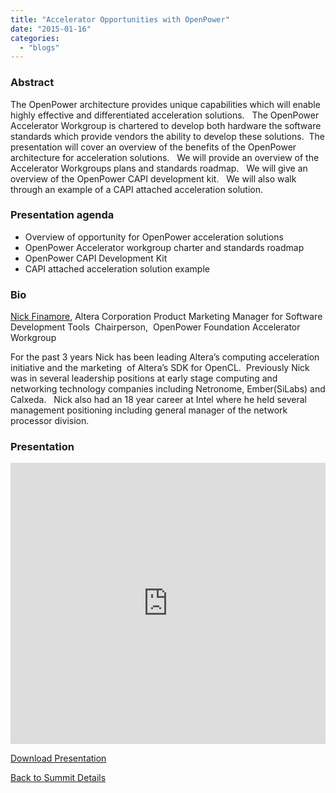 ```yaml
---
title: "Accelerator Opportunities with OpenPower"
date: "2015-01-16"
categories: 
  - "blogs"
---
```


### Abstract

The OpenPower architecture provides unique capabilities which will enable highly effective and differentiated acceleration solutions.   The OpenPower Accelerator Workgroup is chartered to develop both hardware the software standards which provide vendors the ability to develop these solutions.  The presentation will cover an overview of the benefits of the OpenPower architecture for acceleration solutions.   We will provide an overview of the Accelerator Workgroups plans and standards roadmap.   We will give an overview of the OpenPower CAPI development kit.   We will also walk through an example of a CAPI attached acceleration solution.

### Presentation agenda

- Overview of opportunity for OpenPower acceleration solutions
- OpenPower Accelerator workgroup charter and standards roadmap
- OpenPower CAPI Development Kit
- CAPI attached acceleration solution example

### Bio

[Nick Finamore](https://www.linkedin.com/profile/view?id=4723882&authType=NAME_SEARCH&authToken=2y98&locale=en_US&srchid=32272301421437850712&srchindex=3&srchtotal=8&trk=vsrp_people_res_name&trkInfo=VSRPsearchId%3A32272301421437850712%2CVSRPtargetId%3A4723882%2CVSRPcmpt%3Aprimary), Altera Corporation Product Marketing Manager for Software Development Tools  Chairperson,  OpenPower Foundation Accelerator Workgroup

For the past 3 years Nick has been leading Altera’s computing acceleration initiative and the marketing  of Altera’s SDK for OpenCL.  Previously Nick was in several leadership positions at early stage computing and networking technology companies including Netronome, Ember(SiLabs) and Calxeda.   Nick also had an 18 year career at Intel where he held several management positioning including general manager of the network processor division.

### Presentation

<iframe src="https://openpowerfoundation.org/wp-content/uploads/2015/03/Finamore-Nick_OPFS2015_Altera_031215_final.pdf" width="100%" height="450" frameborder="0"></iframe>

 [Download Presentation](https://openpowerfoundation.org/wp-content/uploads/2015/03/Finamore-Nick_OPFS2015_Altera_031215_final.pdf)

[Back to Summit Details](javascript:history.back())

